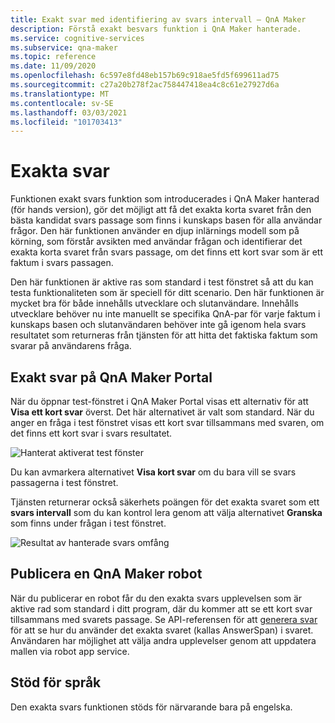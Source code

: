 ```yaml
---
title: Exakt svar med identifiering av svars intervall – QnA Maker
description: Förstå exakt besvars funktion i QnA Maker hanterade.
ms.service: cognitive-services
ms.subservice: qna-maker
ms.topic: reference
ms.date: 11/09/2020
ms.openlocfilehash: 6c597e8fd48eb157b69c918ae5fd5f699611ad75
ms.sourcegitcommit: c27a20b278f2ac758447418ea4c8c61e27927d6a
ms.translationtype: MT
ms.contentlocale: sv-SE
ms.lasthandoff: 03/03/2021
ms.locfileid: "101703413"
---
```

# <a name="precise-answering"></a>Exakta svar

Funktionen exakt svars funktion som introducerades i QnA Maker hanterad (för hands version), gör det möjligt att få det exakta korta svaret från den bästa kandidat svars passage som finns i kunskaps basen för alla användar frågor. Den här funktionen använder en djup inlärnings modell som på körning, som förstår avsikten med användar frågan och identifierar det exakta korta svaret från svars passage, om det finns ett kort svar som är ett faktum i svars passagen. 

Den här funktionen är aktive ras som standard i test fönstret så att du kan testa funktionaliteten som är speciell för ditt scenario. Den här funktionen är mycket bra för både innehålls utvecklare och slutanvändare. Innehålls utvecklare behöver nu inte manuellt se specifika QnA-par för varje faktum i kunskaps basen och slutanvändaren behöver inte gå igenom hela svars resultatet som returneras från tjänsten för att hitta det faktiska faktum som svarar på användarens fråga. 

## <a name="precise-answering-on-qna-maker-portal"></a>Exakt svar på QnA Maker Portal

När du öppnar test-fönstret i QnA Maker Portal visas ett alternativ för att **Visa ett kort svar** överst. Det här alternativet är valt som standard. När du anger en fråga i test fönstret visas ett kort svar tillsammans med svaren, om det finns ett kort svar i svars resultatet. 
 
![Hanterat aktiverat test fönster](../QnAMaker/media/conversational-context/test-pane-with-managed.png)

Du kan avmarkera alternativet **Visa kort svar** om du bara vill se svars passagerna i test fönstret. 

Tjänsten returnerar också säkerhets poängen för det exakta svaret som ett **svars intervall** som du kan kontrol lera genom att välja alternativet **Granska** som finns under frågan i test fönstret.

![Resultat av hanterade svars omfång](../QnAMaker/media/conversational-context/managed-answer-span-score.png)

## <a name="publishing-a-qna-maker-bot"></a>Publicera en QnA Maker robot

När du publicerar en robot får du den exakta svars upplevelsen som är aktive rad som standard i ditt program, där du kommer att se ett kort svar tillsammans med svarets passage. Se API-referensen för att [generera svar](/rest/api/cognitiveservices/qnamakerv5.0-preview.1/knowledgebase/generateanswer#answerspan) för att se hur du använder det exakta svaret (kallas AnswerSpan) i svaret. Användaren har möjlighet att välja andra upplevelser genom att uppdatera mallen via robot app service. 

## <a name="language-support"></a>Stöd för språk

Den exakta svars funktionen stöds för närvarande bara på engelska.